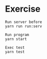 # Exercise

```
Run server before
yarn run run:serv

Run program
yarn start

Exec test
yarn test

```
